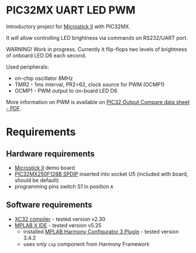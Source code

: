 # PIC32MX UART LED PWM

Introductory project for [Microstick II][PIC Microstick II] 
with PIC32MX.

It *will* allow controlling LED brightness via commands
on RS232/UART port.

WARNING! Work in progress. Currently it flip-flops two levels
of brightness of onboard LED D6 each second.


Used peripherals:
- on-chip oscillator 8MHz 
- TMR2 - 1ms interval, PR2=62, clock source for PWM (OCMP1)
- OCMP1 - PWM output to on-board LED D6


More information on PWM is available on [PIC32 Output Compare data sheet - PDF][PIC32 Output Compare].

# Requirements

## Hardware requirements

* [Microstick II][PIC Microstick II]  demo board
* [PIC32MX250F128B SPDIP][PIC32MX250F128B] inserted into socket U5
  (included with board, should be default)
* programming pins switch S1 in position `A`

## Software requirements

* [XC32 compiler][XC compilers] - tested version v2.30
* [MPLAB X IDE][MPLAB X IDE] - tested version v5.25
  - installed  [MPLAB Harmony Configurator 3 Plugin][Harmony] - tested
    version 3.4.2
  - uses only `csp` component from Harmony Framework

[PIC32 Output Compare]: http://ww1.microchip.com/downloads/en/devicedoc/61111e.pdf
[Harmony]: https://www.microchip.com/mplab/mplab-harmony
[XC compilers]: https://www.microchip.com/mplab/compilers
[MPLAB X IDE]: https://www.microchip.com/mplab/mplab-x-ide
[PIC32MX250F128B]: https://www.microchip.com/wwwproducts/en/PIC32MX250F128B
[PIC Microstick II]: https://www.microchip.com/DevelopmentTools/ProductDetails/dm330013-2
